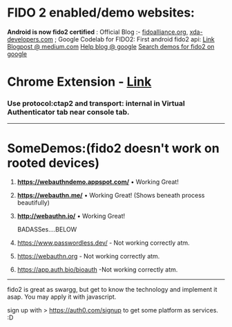 # FIDO 2 enabled/demo websites:

**Android is now fido2 certified** : Official Blog :- [fidoalliance.org](https://fidoalliance.org/android-now-fido2-certified-accelerating-global-migration-beyond-passwords/), 
[xda-developers.com](https://www.xda-developers.com/android-fido2-certified-passwordless-access/) ; 
Google Codelab  for FIDO2: First android fido2 api:  [Link](https://codelabs.developers.google.com/codelabs/fido2-for-android/#0 ) 
[Blogpost @ medium.com](https://medium.com/@jedri/android-fido2-api-demo-422edd87f445)
[Help blog @ google](https://developers.google.com/web/updates/2018/05/webauthn)
[Search demos for fido2 on google](https://www.google.com/search?q=FIDO2+DEMO&rlz=1C1CHBF_enIN868IN868&oq=FIDO2+DEMO&aqs=chrome..69i57j69i60l3.2452j0j4&sourceid=chrome&ie=UTF-8)

# Chrome Extension - [Link](https://chrome.google.com/webstore/detail/virtual-authenticators-ta/gafbpmlmeiikmhkhiapjlfjgdioafmja)

### Use protocol:ctap2 and transport: internal in Virtual Authenticator tab near console tab.

***

# SomeDemos:(fido2 doesn't work on rooted devices)

1. **https://webauthndemo.appspot.com/** • Working Great!

2. **https://webauthn.me/** • Working Great! (Shows beneath process beautifully)

3. **http://webauthn.io/**  • Working Great!

   BADASSes....BELOW

4. https://www.passwordless.dev/  - Not working correctly atm. 

5. https://webauthn.org - Not working correctly atm.

6. https://app.auth.bio/bioauth -Not working correctly atm.

***

fido2 is great as swargg, but get to know  the technology and implement it asap. You may apply it with javascript.

sign up with >  https://auth0.com/signup to get some platform as services. :D

